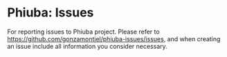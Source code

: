 # Phiuba: Issues
 
For reporting issues to Phiuba project. Please refer to https://github.com/gonzamontiel/phiuba-issues/issues, and when creating an issue include all information you consider necessary.
